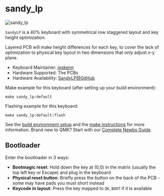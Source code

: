 # sandy_lp

![sandy_lp]()

`SandyLP` is a 40% keyboard with symmetrical row staggered layout and key height optimization.

Layered PCB will make height differences for each key, to cover the lack of optimization to physical key layout in two dimensions that only adjust x-y plane.

* Keyboard Maintainer: [jpskenn](https://github.com/jpskenn)
* Hardware Supported: The PCBs
* Hardware Availability: [SandyLP@GitHub](https://github.com/jpskenn/SandyLP)

Make example for this keyboard (after setting up your build environment):

    make sandy_lp:default

Flashing example for this keyboard:

    make sandy_lp:default:flash

See the [build environment setup](https://docs.qmk.fm/#/getting_started_build_tools) and the [make instructions](https://docs.qmk.fm/#/getting_started_make_guide) for more information. Brand new to QMK? Start with our [Complete Newbs Guide](https://docs.qmk.fm/#/newbs).

## Bootloader

Enter the bootloader in 3 ways:

* **Bootmagic reset**: Hold down the key at (0,0) in the matrix (usually the top left key or Escape) and plug in the keyboard
* **Physical reset button**: Briefly press the button on the back of the PCB - some may have pads you must short instead
* **Keycode in layout**: Press the key mapped to `QK_BOOT` if it is available
